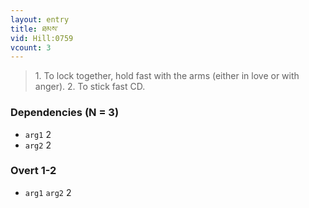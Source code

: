 ```yaml
---
layout: entry
title: ཐམས་
vid: Hill:0759
vcount: 3
---
```

> 1\. To lock together, hold fast with the arms (either in love or with anger)\. 2\. To stick fast CD\.

### Dependencies (N = 3)
* `arg1` 2
* `arg2` 2


### Overt 1-2
* `arg1` `arg2` 2
